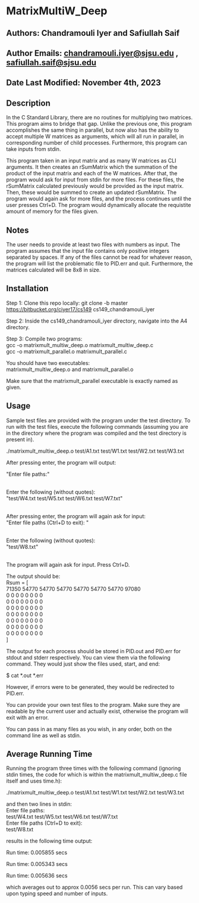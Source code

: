 # **MatrixMultiW_Deep**

## Authors: Chandramouli Iyer and Safiullah Saif
## Author Emails: chandramouli.iyer@sjsu.edu , safiullah.saif@sjsu.edu
## Date Last Modified: November 4th, 2023


## Description
In the C Standard Library, there are no routines for multiplying two matrices. This 
program aims to bridge that gap. Unlike the previous one, this program accomplishes the 
same thing in parallel, but now also has the ability to accept multiple W matrices as 
arguments, which will all run in parallel, in corresponding number of child processes.
Furthermore, this program can take inputs from stdin.

This program taken in an input matrix and as many W matrices as CLI arguments. It then 
creates an rSumMatrix which the summation of the product of the input matrix and each of 
the W matrices. After that, the program would ask for input from stdin for more files.
For these files, the rSumMatrix calculated previously would be provided as the input 
matrix. Then, these would be summed to create an updated rSumMatrix. The program would 
again ask for more files, and the process continues until the user presses Ctrl+D. The 
program would dynamically allocate the requistite amount of memory for the files given.


## Notes
The user needs to provide at least two files with numbers as input. The program 
assumes that the input file contains only positive integers separated by spaces. If any 
of the files cannot be read for whatever reason, the program will list the problematic 
file to PID.err and quit. Furthermore, the matrices calculated will be 8x8 in size.


## Installation
Step 1: Clone this repo locally: git clone -b master https://bitbucket.org/ciyer17/cs149 cs149_chandramouli_iyer

Step 2: Inside the cs149_chandramouli_iyer directory, navigate into the A4 directory.

Step 3: Compile two programs: <br />
gcc -o matrixmult_multiw_deep.o matrixmult_multiw_deep.c <br />
gcc -o matrixmult_parallel.o matrixmult_parallel.c <br />

You should have two executables: <br />
matrixmult_multiw_deep.o and matrixmult_parallel.o <br />

Make sure that the matrixmult_parallel executable is exactly named as given.


## Usage
Sample test files are provided with the program under the test directory. To run with 
the test files, execute the following commands (assuming you are in the directory where 
the program was compiled and the test directory is present in). <br />

./matrixmult_multiw_deep.o test/A1.txt test/W1.txt test/W2.txt test/W3.txt <br />

After pressing enter, the program will output: <br />

"Enter file paths:" <br /> <br/>

Enter the following (without quotes): <br />
"test/W4.txt test/W5.txt test/W6.txt test/W7.txt" <br /> <br />

After pressing enter, the program will again ask for input: <br />
"Enter file paths (Ctrl+D to exit): " <br /> <br />

Enter the following (without quotes): <br />
"test/W8.txt" <br /> <br />

The program will again ask for input. Press Ctrl+D.

The output should be: <br />
Rsum = [ <br />
71350 54770 54770 54770 54770 54770 54770 97080 <br /> 
0 0 0 0 0 0 0 0 <br />
0 0 0 0 0 0 0 0 <br />
0 0 0 0 0 0 0 0 <br />
0 0 0 0 0 0 0 0 <br />
0 0 0 0 0 0 0 0 <br />
0 0 0 0 0 0 0 0 <br />
0 0 0 0 0 0 0 0 <br />
] <br />

The output for each process should be stored in PID.out and PID.err for stdout and stderr respectively.
You can view them via the following command. They would just show the files used, start, and end:

$ cat \*.out \*.err<br />

However, if errors were to be generated, they would be redirected to PID.err. <br />

You can provide your own test files to the program. Make sure they are readable by the 
current user and actually exist, otherwise the program will exit with an error. <br />

You can pass in as many files as you wish, in any order, both on the command line as well as stdin. <br />


## Average Running Time <br />
Running the program three times with the following command (ignoring stdin times, the code for which 
is within the matrixmult_multiw_deep.c file itself and uses time.h): <br />

./matrixmult_multiw_deep.o test/A1.txt test/W1.txt test/W2.txt test/W3.txt <br />

and then two lines in stdin: <br />
Enter file paths: <br />
test/W4.txt test/W5.txt test/W6.txt test/W7.txt <br />
Enter file paths (Ctrl+D to exit): <br />
test/W8.txt <br />

results in the following time output: <br />

Run time: 0.005855 secs <br />

Run time: 0.005343 secs <br />

Run time: 0.005636 secs <br />

which averages out to approx 0.0056 secs per run. This can vary based upon typing speed and number of inputs.
